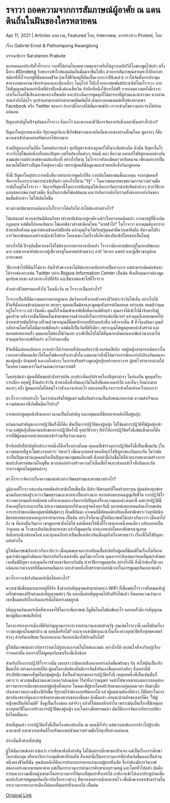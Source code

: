 # รจาวา ถอดความจากการสัมภาษณ์ผู้อาศัย ณ แดนดินถิ่นในฝันของใครหลายคน

Apr 11, 2021 | Articles บทความ, Featured ไทย, Interview, การประท้วง Protest, ไทย





เรื่อง Gabriel Ernst & Pathompong Kwangtong

บรรณาธิการ Sarutanon Prabute

หลายคนคงประทับใจโรจาวา จากที่ได้อ่านในบทความของเราหรือได้ดูจากคลิปวีดีโอของพูดไปแล้ว ครั้งนี้ทาง #Dindeng จึงพาเราเข้าใกล้แดนดินถิ่นนั้นมากขึ้นไปอีก ด้วยการสัมภาษณ์สายตรงไปถึงอาสาสมัครที่ตั้งใจจะอยู่ที่นั่นตลอดชีวิต (เขาใช้ชีวิตอยู่ที่นั่นเป็นเวลากว่าปีนึงแล้ว) เราได้จัดตั้งการประชุมสายจากมหาอาณาจักรล้านนาและเมืองเล็กๆ ในยุโรป ไปถึงใจกลางสหพันธ์ประชาธิปไตยโรจาวา ภายใต้สัญญาณอินเตอร์เน็ตที่ฝากฝั่งหนึ่งต้องเสียเงิน กับอีกที่หนึ่งใช้การได้ฟรี การถอดความครั้งนี้เราจะเล่าเรื่องโดยใช้เสียงเล่าของเราเป็นหลัก และประเด็นการพูดคุยก็ได้มาจากที่ผู้อ่านแนะนำเรามา หากอ่านจบแล้วยังไม่จุใจ ทุกท่านสามารถฝากคำถามเพิ่มเติมได้ ผ่านทางคอมเมนต์หรือช่องทางเพจ Facebook หรือ Twitter ของเรา ถ้าเรามีโอกาสได้สัมภาษณ์อีก เราจะช่วยไขความกระจ่างให้ท่านแน่นอน

ปัญหาสำคัญในปัจจุบันของโรจาวา คืออะไร และพวกเขามีวิธีการจัดการกับสิ่งเหล่านั้นอย่างไรบ้าง?

ปัญหาใหญ่ภายนอกคือ รัฐบาลตุรกีและซีเรียขัดขวางและสกัดกั้นพวกเขาอย่างเหี้ยมโหด พูดง่ายๆ ก็คือพวกเขาเข้าถึงแหล่งทรัพยากรได้ยากมาก

ส่วนปัญหาภายในก็คือ โดยหลักการแล้ว ทุกปัญหาจะต้องถูกแก้ไขในระดับท้องถิ่น ดังนั้น ปัญหาในโรจาวาจึงไม่ใช่แค่หนึ่งหรือสองปัญหา แต่ในท้องถิ่นต่างๆ ย่อมมี มอง ตีความ และแก้ไขปัญหาแตกต่างกัน ตามแต่ความประสงค์ของแต่ละท้องที่ อย่างไรก็ตาม ในโรจาวายังคงมีคนรวยกับคนจน เพียงแค่การเป็นคนจนไม่ได้สร้างปัญหาใหญ่หลวงนัก เพราะผู้คนที่นั่นดูแลและช่วยเหลือซึ่งกันอยู่ตลอด

ทั้งนี้ ปัญหาใหญ่ประการหนึ่งที่ควรค่าแก่การพูดถึงก็คือ การเติบโตของชนชั้นนายทุน จากกลุ่มคนที่จัดการเรื่องกระบวนการนำเข้าสินค้า อย่างไรก็ตาม “รัฐ” – ในความหมายของขบวนการความร่วมมือระดับใหญ่ในโรจาวา – จัดการปัญหานี้โดยการสนับสนุนให้เกิดการจัดการนำเข้าสินค้าต่างๆ ด้วยวิธีการแบบสหกรณ์ความร่วมมือ ซึ่งเป็นการตัดไฟแต่ต้นลม และจำกัดการเติบโตรวมทั้งช่องทางทำเงินของชนชั้นดังกล่าว ไม่ให้เติบโตขึ้น

ชาวต่างชาติสามารถเดินทางไปโรจาวาได้หรือไม่ ถ้าได้ต้องทำอย่างไร?

ได้แน่นอน! พวกเขายินดีต้อนรับชาวต่างชาติเข้ามาอยู่อาศัย แม้ว่าในทางเทคนิคแล้ว การมาอยู่ที่นี่จะผิดกฎหมาย แต่มันก็ปลอดภัยมาก ไม่เคยมีชาวต่างชาติคนไหน “หายตัวไป” ในโรจาวา หากคุณต้องการจะช่วยเหลือสังคม คุณจำต้องเข้าคอร์สฝึกหัด แล้วคุณก็จะได้เรียนรู้คุณค่าที่พวกเขายึดถือ อันรวมไปถึงการวิพากษ์ตนเองอย่างหนักเข้าไปด้วย โดยเฉพาะในเรื่องที่เกี่ยวข้องปิตาธิปไตยชายเป็นใหญ่

อย่างไรก็ดี ปัจจุบันนี้พวกเขาไม่ได้ต้องการทหารอาสาอีกแล้ว โรจาวามีอาสาสมัครอยู่ในกองทัพเยอะมาก แต่พวกเขายังต้องการผู้เชี่ยวชาญในศาสตร์ด้านต่างๆ อาทิ วิศวกร แพทย์ และผู้เชี่ยวชาญด้านการเกษตร

วิธีการเข้าไปที่นั่นก็ไม่ยาก อันที่จริงพวกเขาไม่มีช่องทางหลักอย่างเป็นทางการ แต่สามารถติดต่อค้นหาได้จากช่องทางเช่น Twitter อย่าง Rojava Information Center เป็นต้น ที่เหลือคุณอาจต้องพูดคุยกับพวกเขา แล้วหาทางไปที่อิรัก และขึ้นรถต่อเข้าไปที่โรจาวา

ตัวอย่างชีวิตธรรมดาทั่วไป ในหนึ่งวัน ณ โรจาวาเป็นอย่างไร?

โรจาวาเป็นที่ที่มีความหลากหลายสูงมาก มันจึงยากที่จะยกตัวอย่างชีวิตประจำวันให้เห็น อย่างไรก็ดี ชีวิตที่นั่นค่อนข้างผ่อนคลาย สบายๆ ทุกคนเป็นมิตรและพูดคุยสังสรรค์กันตลอด อย่างเช่น สมมติว่าคุณอยู่ในโรจาวา แล้ววันหนึ่ง คุณตั้งใจเดินเข้าคาเฟ่เพื่อดื่มกาแฟสักแก้ว คุณอาจได้เข้าไปนั่งจิบชากับผู้ดูแลร้าน หลังจากนั้นก็มีคนอื่นเข้ามาขอความช่วยเหลือในการย้ายเฟอร์นิเจอร์ แล้วคุณก็เลยตามเลยไปช่วยเขาย้ายมันที่บ้าน เสร็จแล้วพวกคุณก็ดื่มชาอีกรอบที่บ้านหลังนั้น หลังจากนั้น 4 ชั่วโมงถัดมา คุณก็กลับบ้านโดยไม่ได้ดื่มกาแฟสักแก้ว แต่มันก็เป็นวันที่ดีทีเดียว เพราะคุณได้พูดคุยพบปะสังสรรค์ และหลายต่อหลายครั้ง คุณแทบไม่ต้องใช้เงินเลย บางทีเป็นไปไม่ได้ที่คุณจะเดินผ่านคาเฟ่แล้วพวกเขาไม่ชวนคุณจิบกาแฟสักแก้ว อะไรทำนองนั้น

ชีวิตที่นั่นปลอดภัยมาก อาจกล่าวได้ว่าหลายที่ปลอดภัยกว่านิวยอร์คเสียอีก จนผู้หญิงสามารถเดินทางในเวลากลางคืนคนเดียวได้โดยไม่ต้องกลัวเกรงสิ่งใด แน่นอนว่าสิ่งนี้ได้มาจาการมีกองกำลังป้องกันตนเองของผู้หญิง บ้านสตรี และกลไกต่างๆ ในการเสริมสร้างดูแลผู้หญิงอย่างครบวงจร ผู้สนใจสามารถอ่านได้ในบทความของเราในส่วนคณะกรรมการสตรี

โดยสรุปแล้ว ผู้คนที่นั่นพบปะสังสรรค์กัน ถกประเด็นอภิปรายเรื่องปัญหาต่างๆ ในท้องถิ่น พูดคุยเรื่องการเมือง ทฤษฎี ชีวิตประจำวัน ช่วยเหลือซึ่งกันและกันในสิ่งที่แต่ละคนทำได้ และอื่นๆ อีกมากมาย หลายๆ ครั้ง ผู้คนแทบไม่ได้สนใจว่าตัวเองจะทำอะไร แต่กลายเป็นว่าเราจะช่วยใครทำอะไรมากกว่า

ชาวโรจาวาทำอย่างไร ในการส่งเสริมให้ผู้คนร่วมมือกันทำงานเป็นลักษณะสหกรณ์ ความสำเร็จและความล้มเหลวที่เกิดขึ้นมีอะไรบ้าง?

การพบปะพูดคุยเชิงลึกและยาวนานเป็นสิ่งสำคัญ และกลุ่มคนที่มีบทบาทหลักก็คือผู้หญิง

แก่นแกนสำคัญของการปฏิวัติครั้งนี้ก็คือ มันเป็นการปฏิวัติของผู้หญิง ไม่ใช่แค่การปฏิวัติที่มีผู้หญิงเข้าร่วม แต่ผู้หญิงคือแกนหลักของการปฏิวัติครั้งนี้ ยุทธวิธีง่ายๆ ที่ทำให้การปฏิวัติครั้งนี้เข้มแข็งมากก็คือการที่มีผู้คนมากหน้าหลายตาเข้าร่วมเป็นจำนวนมาก

ปัจจัยหลักที่สำคัญอีกประการหนึ่งก็คือเรื่องทางสังคม ทุกคนที่เข้าร่วมการปฏิวัติครั้งนี้เป็นเพื่อนกัน (ในความหมายที่ดูจะไม่ต่างจากคำว่า ‘สหาย’) เพื่อนจะค่อยช่วยเหลือแก้ไขปัญหาของกันและกัน ไม่ว่ามันจะเป็นปัญหาส่วนบุคคลหรือเป็นปัญหาของชุมชนก็ตามที สิ่งเหล่านี้เกิดขึ้นได้ก็ด้วยการพยายามสร้างการพบปะสังสรรค์ขนานใหญ่ขึ้น พวกเธอก่อร่างสร้างความไว้เนื้อเชื่อใจและเข้าอกเข้าใจซึ่งกันและกันระหว่างผู้คนในชุมชนต่างๆ

ชาวโรจาวาจัดการเรื่องความแตกต่างทางวัฒนธรรมและศาสนาอย่างไร?

ภูมิภาคที่โรจาวาสถาปนาสหพันประชาธิปไตยขึ้นนั้น มีประวัติศาสตร์ที่โหดร้ายทารุณ ผู้คนต้องทุกข์ทรมาณกับการต่อสู้ระหว่างวัฒนธรรมและศาสนาเป็นอย่างมาก หลายต่อหลายคนสูญเสียชีวิต การปฏิวัติโรจาวาพยายามอย่างหนักหน่วงที่จะหาหนทางจัดการกับปัญหาเรื่องความแตกต่างเหล่านี้ แต่การปฏิวัตินี้ยังคงอยู่ในระยะแรกเริ่ม และความแตกแยกก็ยังคงอยู่จนถึงทุกวันนี้ หลายต่อหลายคนยังคงโกรธแค้นการกระทำของอดีตกลุ่มชาติพันธ์ุต่างๆ ที่กดขี่กันมา บางคนก็มีทัศนคติเหยียดเชื้อชาติเพราะว่าญาติสนิทมิตรสหายของเขาเคยถูกกระทำมาก่อน เป็นต้น อย่างไรก็ตาม ผู้ให้สัมภาษณ์ได้กล่าวกับเราว่า เมื่อเขาไปถึง ณ ที่แห่งนั้นวันแรก เขาพูดภาษาถิ่นไม่ได้ แต่เมื่อเขาไปนั่งที่โรงชาแห่งหนึ่งคนเดียว กลับกลายเป็นว่าทุกคน ณ โรงชากลับเดินเข้ามาหาเขา แล้วก็พูดคุยกัน ผ่านการแปลโดยอาศัยพจนานุกรมอิเล็กทรอนิกส์ออนไลน์ และทุกคนก็กล่าวเป็นเสียงเดียวกันเมื่อคุยถึงเรื่องศาสนาว่า เรื่องนี้ไม่ใช่ปัญหาแต่อย่างใด

ผู้ให้สัมภาษณ์ยังกล่าวกับเราอีกว่า เมื่อคุณพบเจอการเหยียดเชื้อชาติหรือผู้คนที่มีอคติในเรื่องใดก็ตาม คุณจำต้องพูดถึงมันและจัดการกับเรื่องเหล่านั้น คุณไม่ควรโกรธ คุณควรระลึกเสมอว่าคนที่คุณกำลังพบเจอนั้นมีปัญหา และคุณก็ควรช่วยเขาจัดการกับมัน ด้วยวิธีการพูดคุยกัน อย่างไรก็ดี สิ่งนี้จำต้องใช้เวลา แน่นอนว่าพวกเขาที่นั่นอดทนกันมาก และส่วนหนึ่งก็เพราะพวกเขามีเวลาในการพูดคุยกันเยอะพอตัว

ชาวโรจาวาเข้าถึงอินเตอร์เน็ตได้อย่างไร?

พวกเขามีเพื่อนมากมายอยู่ที่อิรัก ซึ่งช่วยส่งสัญญาณเข้ามาผ่านทาง WiFi ที่เชื่อมต่อโรจาวาทั้งหมดเข้าสู่เครือข่ายของอีรักผ่านเสาสัญญาณต่อๆ กัน และเมื่อต่อสัญญาณไปถึงอิรักได้แล้ว ก็หมายความว่าพวกเขาเชื่อมต่อกับโลกอินเตอร์เน็ตได้อย่างสมบูรณ์

(สัญญาณอินเตอร์เน็ตที่พวกเขาใช้ในการสัมภาษณ์ ก็ดูลื่นไหลไม่ติดขัดอะไร หลายครั้งดีกว่าสัญญาณของผู้สัมภาษณ์เสียอีก)

โครงการทางการเมืองที่มีจิตวิญญาณการกระจายอำนาจและต่อต้านรัฐ-ทุนเช่นโรจาวานี้ เคยได้ยินเรื่องราวของผู้คนในพม่าบ้าง ณ ตอนนี้หรือไม่? และพวกเขามีคำแนะนำในเรื่องทางยุทธวิธีหรือยุทธศาสตร์ต่างๆ สำหรับเอเชียตะวันออกและตะวันออกเฉียงใต้บ้างหรือไม่?

ผู้ให้สัมภาษณ์กล่าวกับเราว่าเขาไม่รู้สถานการณ์ในไทยและพม่า อย่างไรก็ดี เขาสนใจที่จะเรียนรู้เรื่องราวเหล่านั้น และเราก็ได้พูดคุยกับเขาเรื่องนี้เล็กน้อย

สำหรับเรื่องการปฏิวัติโรจาวานั้น เขากล่าวว่ามีหลายสิ่งหลายอย่างเกิดขึ้นพร้อมๆ กัน ทำให้มันเป็นจริงขึ้นมาได้ อย่างแรกเลยก็คือ ผู้คนในระดับท้องถิ่นมีการจัดตั้งกันเองขึ้นมาอย่างลับๆ สิ่งเหล่านี้มีประสิทธิภาพมากที่สุดในกลุ่มผู้หญิง ซึ่งเป็นหัวหอกของการปฏิวัติครั้งนี้ เหตุผลหนึ่งที่เป็นเช่นนั้นก็เพราะว่า พวกชนชั้นนำมองพวกเธอว่าอ้อนด้อย ไร้ค่ายิ่งกว่ามนุษย์ จนทำให้พวกเขาละเลยการสอดส่องตรวจตราการเมืองของเหล่าผู้หญิงทั้งหลาย ในขณะที่ผู้ชายโดยเฝ้าจับตามองอยู่ตลอดเวลา ถัดมาเมื่อเกิดสงครามกลางเมืองซีเรียขึ้น รัฐบาลก็จำต้องถอยทัพออกไป แล้วผู้คนตามท้องที่ต่างๆ ก็มีอิสระในการสถาปนาสถาบันและการปกครองของพวกเธอเองขึ้นมา ดังนั้นแล้ว คำแนะนำหลักของเขาก็คือ ‘ให้ผู้หญิงพกปืนอัตโนมัติ’ ซึ่งดูเป็นเรื่องตลก แต่จริงๆ แล้วก็ไม่ตลกสักเท่าใด เพราะมันเป็นเรื่องที่มีเหตุผลทางยุทธวิธีในการสร้างการปฏิวัติของผู้หญิง และในทางศีลธรรมแล้ว มันก็คือการจัดการกับระบบปิตาธิปไตยนั่นเอง

ท้ายที่สุดแล้ว การปฏิวัติครั้งนี้เป็นเรื่องของท้องถิ่น ณ ตอนนี้ก็จริง แต่พวกเขาต้องการก้าวไปสู่ระดับนานาชาติ และพวกเขายินดีโอบรับและแผ่ซ่านความร่วมมือไปทุกที่อย่างแน่นอน

ประเด็นทิ้งท้ายที่สำคัญ

ผู้ให้สัมภาษณ์กล่าวเน้นว่า การศึกษาคือสิ่งสำคัญ ไม่ใช่แค่การศึกษาของปัจเจก แต่เป็นเรื่องการศึกษาในระดับกลุ่ม หรือจะเรียกว่ากลุ่มศึกษาก็ย่อมได้ สิ่งเหล่านี้เป็นกระบวนการที่กำลังเกิดขึ้นและเป็นส่วนหนึ่งของชีวิตที่นั่น จุดเน้นหลักก็คือการทำลายการครอบงำแบบผู้ชายทิ้งเสีย ซึ่งจำต้องมีการวิพากษ์ตนเองอย่างมากมายมหาศาล แต่เป็นกระบวนการผ่านการศึกษาแบบรวมหมู่ และโดยทั่วไปแล้ว มันคือการผนวกรวมเพื่อนฝูงเขามาในกระบวนการให้มากที่สุดเท่าที่จะทำได้ อาทิการเข้าไปเคาะประตูบ้านเพื่อพบปะสังสรรค์พูดคุยกันเกี่ยวกับเรื่องราวต่างๆ ที่พวกเขาตระหนักและสนใจ เพื่อดึงพวกเขาเข้ามาร่วมในกระบวนการทางการเมืองให้มากที่สุดเท่าที่จะมากได้ เป็นต้น



[Original Link](https://www.dindeng.com/rojava-interview/)